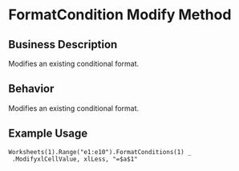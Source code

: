 # FormatCondition Modify Method

## Business Description
Modifies an existing conditional format.

## Behavior
Modifies an existing conditional format.

## Example Usage
```vba
Worksheets(1).Range("e1:e10").FormatConditions(1) _ 
 .ModifyxlCellValue, xlLess, "=$a$1"
```